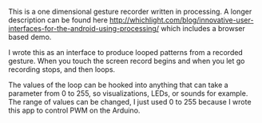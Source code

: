 This is a one dimensional gesture recorder written in processing.  A longer
description can be found here
http://whichlight.com/blog/innovative-user-interfaces-for-the-android-using-processing/
which includes a browser based demo.  

I wrote this as an interface to produce looped patterns from a recorded gesture.
When you touch the screen record begins and when you let go recording stops, and
then loops.  

The values of the loop can be hooked into anything that can take a parameter
from 0 to 255, so visualizations, LEDs, or sounds for example.  The range of
values can be changed, I just used 0 to 255 because I wrote this app to control
PWM on the Arduino.  
